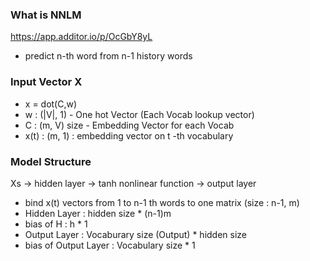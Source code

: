 
### What is NNLM
https://app.additor.io/p/OcGbY8yL

* predict n-th word from n-1 history words



### Input Vector X
* x = dot(C,w)
* w : (|V|, 1) - One hot Vector (Each Vocab lookup vector)
* C : (m, V) size - Embedding Vector for each Vocab
* x(t) : (m, 1) : embedding vector on t -th vocabulary


### Model Structure
 Xs -> hidden layer -> tanh nonlinear function -> output layer 
* bind x(t) vectors from 1 to n-1 th words to one matrix (size : n-1, m) 
* Hidden Layer : hidden size * (n-1)m
* bias of H : h * 1
* Output Layer : Vocaburary size (Output) *  hidden size
* bias of Output Layer : Vocabulary size * 1
